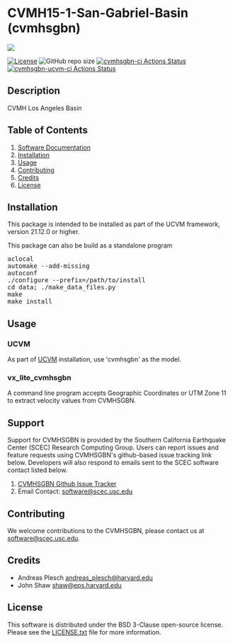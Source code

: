 # CVMH15-1-San-Gabriel-Basin (cvmhsgbn)

<a href="https://github.com/sceccode/cvmhsgbn.git"><img src="https://github.com/sceccode/cvmhsgbn/wiki/images/cvmhsgbn_logo.png"></a>

[![License](https://img.shields.io/badge/License-BSD_3--Clause-blue.svg)](https://opensource.org/licenses/BSD-3-Clause)
![GitHub repo size](https://img.shields.io/github/repo-size/sceccode/cvmhsgbn)
[![cvmhsgbn-ci Actions Status](https://github.com/SCECcode/cvmhsgbn/workflows/cvmhsgbn-ci/badge.svg)](https://github.com/SCECcode/cvmhsgbn/actions)
[![cvmhsgbn-ucvm-ci Actions Status](https://github.com/SCECcode/cvmhsgbn/workflows/cvmhsgbn-ucvm-ci/badge.svg)](https://github.com/SCECcode/cvmhsgbn/actions)


## Description

CVMH Los Angeles Basin

## Table of Contents
1. [Software Documentation](https://github.com/SCECcode/cvmhsgbn/wiki)
2. [Installation](#installation)
3. [Usage](#usage)
4. [Contributing](#contributing)
5. [Credits](#credit)
6. [License](#license)

## Installation
This package is intended to be installed as part of the UCVM framework,
version 21.12.0 or higher. 

This package can also be build as a standalone program

<pre>
aclocal
automake --add-missing
autoconf
./configure --prefix=/path/to/install
cd data; ./make_data_files.py 
make
make install
</pre>

## Usage

### UCVM

As part of [UCVM](https://github.com/SCECcode/ucvm) installation, use 'cvmhsgbn' as the model.

### vx_lite_cvmhsgbn

A command line program accepts Geographic Coordinates or UTM Zone 11 to extract velocity values
from CVMHSGBN.

## Support
Support for CVMHSGBN is provided by the Southern California Earthquake Center
(SCEC) Research Computing Group.  Users can report issues and feature requests 
using CVMHSGBN's github-based issue tracking link below. Developers will also 
respond to emails sent to the SCEC software contact listed below.
1. [CVMHSGBN Github Issue Tracker](https://github.com/SCECcode/cvmhsgbn/issues)
2. Email Contact: software@scec.usc.edu

## Contributing
We welcome contributions to the CVMHSGBN, please contact us at software@scec.usc.edu.

## Credits
* Andreas Plesch <andreas_plesch@harvard.edu>
* John Shaw <shaw@eps.harvard.edu>

## License
This software is distributed under the BSD 3-Clause open-source license.
Please see the [LICENSE.txt](LICENSE.txt) file for more information.

